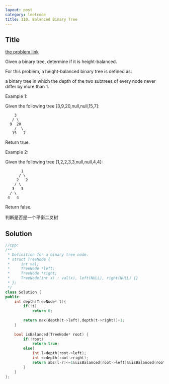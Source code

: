 ```yaml
---
layout: post
category: leetcode
title: 110. Balanced Binary Tree
---
```

## Title
[the problem link](https://leetcode.com/problems/balanced-binary-tree/description/)

Given a binary tree, determine if it is height-balanced.

For this problem, a height-balanced binary tree is defined as:

a binary tree in which the depth of the two subtrees of every node never differ by more than 1.

Example 1:

Given the following tree [3,9,20,null,null,15,7]:
	
	    3
	   / \
	  9  20
	    /  \
	   15   7
Return true.

Example 2:

Given the following tree [1,2,2,3,3,null,null,4,4]:

	       1
	      / \
	     2   2
	    / \
	   3   3
	  / \
	 4   4
Return false.

判断是否是一个平衡二叉树

## Solution
```c++
//cpp:
/**
 * Definition for a binary tree node.
 * struct TreeNode {
 *     int val;
 *     TreeNode *left;
 *     TreeNode *right;
 *     TreeNode(int x) : val(x), left(NULL), right(NULL) {}
 * };
 */
class Solution {
public:
    int depth(TreeNode* t){
        if(!t)
            return 0;
        
        return max(depth(t->left),depth(t->right))+1;
    }
    
    bool isBalanced(TreeNode* root) {
        if(!root)
            return true;
        else{
            int l=depth(root->left);
            int r=depth(root->right);
            return abs(l-r)<=1&&isBalanced(root->left)&&isBalanced(root->right);
        }
    }
};
```
